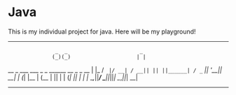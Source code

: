 # Java
This is my individual project for java.
Here will be my playground!

-----------------------------------------------------------------------

                   _  _                       _
                  (_)(_)                     | |
  __ _  ___   ___  _  _  ______   __ _  _ __ | |_
 / _` |/ __| / __|| || ||______| / _` || '__|| __|
| (_| |\__ \| (__ | || |        | (_| || |   | |_
 \__,_||___/ \___||_||_|         \__,_||_|    \__|




-----------------------------------------------------------------------






